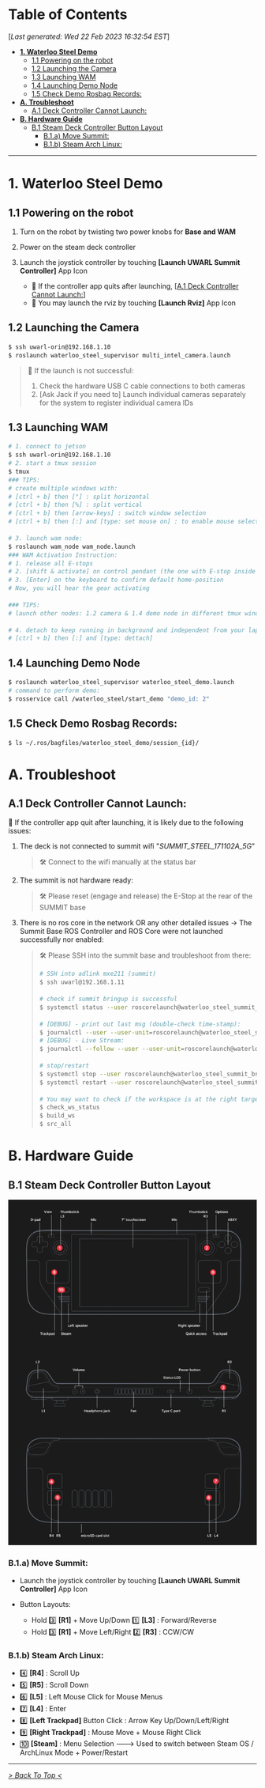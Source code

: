 <toc>

# Table of Contents
[*Last generated: Wed 22 Feb 2023 16:32:54 EST*]
- [**1. Waterloo Steel Demo**](#1-Waterloo-Steel-Demo)
  - [1.1 Powering on the robot](#11-Powering-on-the-robot)
  - [1.2 Launching the Camera](#12-Launching-the-Camera)
  - [1.3 Launching WAM](#13-Launching-WAM)
  - [1.4 Launching Demo Node](#14-Launching-Demo-Node)
  - [1.5 Check Demo Rosbag Records:](#15-Check-Demo-Rosbag-Records)
- [**A. Troubleshoot**](#A-Troubleshoot)
  - [A.1 Deck Controller Cannot Launch:](#A1-Deck-Controller-Cannot-Launch)
- [**B. Hardware Guide**](#B-Hardware-Guide)
  - [B.1 Steam Deck Controller Button Layout](#B1-Steam-Deck-Controller-Button-Layout)
    - [B.1.a) Move Summit:](#B1a-Move-Summit)
    - [B.1.b) Steam Arch Linux:](#B1b-Steam-Arch-Linux)

---
</toc>


# 1. Waterloo Steel Demo

## 1.1 Powering on the robot

1. Turn on the robot by twisting two power knobs for **Base and WAM**
2. Power on the steam deck controller
3. Launch the joystick controller by touching **[Launch UWARL Summit Controller]** App Icon

   - 🚨 If the controller app quits after launching,  [[A.1 Deck Controller Cannot Launch:](#A1-Deck-Controller-Cannot-Launch)]
   - :notebook: You may launch the rviz by touching **[Launch Rviz]** App Icon

## 1.2 Launching the Camera

```bash
$ ssh uwarl-orin@192.168.1.10
$ roslaunch waterloo_steel_supervisor multi_intel_camera.launch
```

> 🚨 If the launch is not successful:
>
> 1. Check the hardware USB C cable connections to both cameras
> 2. [Ask Jack if you need to] Launch individual cameras separately for the system to register individual camera IDs

## 1.3 Launching WAM

```bash
# 1. connect to jetson
$ ssh uwarl-orin@192.168.1.10
# 2. start a tmux session
$ tmux 
### TIPS:
# create multiple windows with:
# [ctrl + b] then ["] : split horizontal
# [ctrl + b] then [%] : split vertical
# [ctrl + b] then [arrow-keys] : switch window selection
# [ctrl + b] then [:] and [type: set mouse on] : to enable mouse selection and scroll and window adjustment

# 3. launch wam node:
$ roslaunch wam_node wam_node.launch
### WAM Activation Instruction:
# 1. release all E-stops
# 2. [shift & activate] on control pendant (the one with E-stop inside the cabinet)
# 3. [Enter] on the keyboard to confirm default home-position
# Now, you will hear the gear activating

### TIPS:
# launch other nodes: 1.2 camera & 1.4 demo node in different tmux windows

# 4. detach to keep running in background and independent from your laptop terminal:
# [ctrl + b] then [:] and [type: dettach]
```

## 1.4 Launching Demo Node

```bash
$ roslaunch waterloo_steel_supervisor waterloo_steel_demo.launch
# command to perform demo:
$ rosservice call /waterloo_steel/start_demo "demo_id: 2"
```

## 1.5 Check Demo Rosbag Records:

```bash
$ ls ~/.ros/bagfiles/waterloo_steel_demo/session_{id}/
```



# A. Troubleshoot

## A.1 Deck Controller Cannot Launch:

🚨 If the controller app quit after launching, it is likely due to the following issues:

 1.  The deck is not connected to summit wifi "*SUMMIT_STEEL_171102A_5G*"

     > 🛠️ Connect to the wifi manually at the status bar

 2.  The summit is not hardware ready:

     > 🛠️ Please reset (engage and release) the E-Stop at the rear of the SUMMIT base

 3.  There is no ros core in the network OR any other detailed issues → The Summit Base ROS Controller and ROS Core were not launched successfully nor enabled:

     > 🛠️ Please SSH into the summit base and troubleshoot from there:
     >
     > ```bash
     > # SSH into adlink mxe211 (summit)
     > $ ssh uwarl@192.168.1.11
     > 
     > # check if summit bringup is successful
     > $ systemctl status --user roscorelaunch@waterloo_steel_summit_bringup:waterloo_steel_summit.launch
     > 
     > # [DEBUG] - print out last msg (double-check time-stamp):
     > $ journalctl --user --user-unit=roscorelaunch@waterloo_steel_summit_bringup:waterloo_steel_summit.launch > log.txt
     > # [DEBUG] - Live Stream:
     > $ journalctl --follow --user --user-unit=roscorelaunch@waterloo_steel_summit_bringup:waterloo_steel_summit.launch
     > 
     > # stop/restart
     > $ systemctl stop --user roscorelaunch@waterloo_steel_summit_bringup:waterloo_steel_summit.launch
     > $ systemctl restart --user roscorelaunch@waterloo_steel_summit_bringup:waterloo_steel_summit.launch
     > 
     > # You may want to check if the workspace is at the right target, and built successfully:
     > $ check_ws_status
     > $ build_ws
     > $ src_all
     > ```



# B. Hardware Guide

## B.1 Steam Deck Controller Button Layout

![steam_deck_ports_controls](resources/steam_deck_ports_controls.jpg)

### B.1.a) Move Summit:

- Launch the joystick controller by touching **[Launch UWARL Summit Controller]** App Icon

- Button Layouts:
  - Hold :three: **[R1]**  + Move Up/Down :one: **[L3]** : Forward/Reverse
  - Hold :three: **[R1]**  + Move Left/Right :two: **[R3]** : CCW/CW

### B.1.b) Steam Arch Linux:

- :four: **[R4]** : Scroll Up
- :five: **[R5]** : Scroll Down
- :six: **[L5]** : Left Mouse Click for Mouse Menus
- :seven: **[L4]** : Enter 
- :eight: **[Left Trackpad]**  Button Click : Arrow Key Up/Down/Left/Right
- 9️⃣ **[Right Trackpad]** : Mouse Move +  Mouse Right Click
- :keycap_ten: **[Steam]** : Menu Selection ---> Used to switch between Steam OS / ArchLinux Mode + Power/Restart




<eof>

---
[*> Back To Top <*](#Table-of-Contents)
</eof>